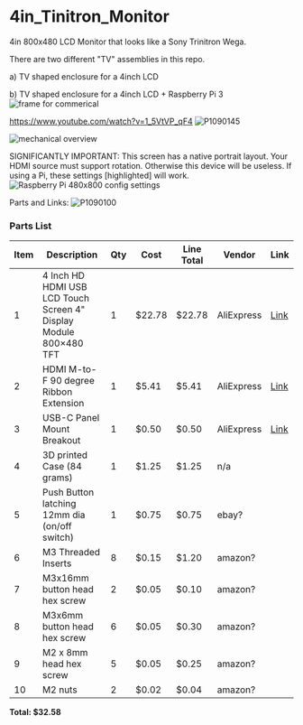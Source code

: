 # 4in_Tinitron_Monitor
4in 800x480 LCD Monitor that looks like a Sony Trinitron Wega.

There are two different "TV" assemblies in this repo. 

a) TV shaped enclosure for a 4inch LCD 

b) TV shaped enclosure for a 4inch LCD + Raspberry Pi 3
![frame for commerical](https://github.com/user-attachments/assets/014ebb51-ab71-4c0a-9666-68c4e290a47c)

https://www.youtube.com/watch?v=1_5VtVP_qF4
![P1090145](https://github.com/retrobuiltRyan/4in_Tinitron_Monitor/assets/68818321/629bee7f-2670-4935-8b99-f43e5b158e72)

![mechanical overview](https://github.com/retrobuiltRyan/4in_Tinitron_Monitor/assets/68818321/26e5e70a-a77e-401c-b5ac-0600a3bd71c7)

SIGNIFICANTLY IMPORTANT: This screen has a native portrait layout. Your HDMI source must support rotation. Otherwise this device will be useless.
If using a Pi, these settings [highlighted] will work.
![Raspberry Pi 480x800 config settings](https://github.com/retrobuiltRyan/4in_Tinitron_Monitor/assets/68818321/b2aaa246-13f5-4883-a272-f8ec101952cb)

Parts and Links:
![P1090100](https://github.com/retrobuiltRyan/4in_Tinitron_Monitor/assets/68818321/24487afa-352a-471f-8bc4-781f476b50c1)

### Parts List

| Item | Description                                                 | Qty | Cost   | Line Total | Vendor     | Link |
|------|-------------------------------------------------------------|-----|--------|------------|------------|------|
| 1    | 4 Inch HD HDMI USB LCD Touch Screen 4" Display Module 800×480 TFT | 1   | $22.78 | $22.78     | AliExpress | [Link](https://www.aliexpress.us/item/3256803352252987.html?spm=a2g0o.order_list.order_list_main.11.1fc91802pAd9En&gatewayAdapt=glo2usa) |
| 2    | HDMI M-to-F 90 degree Ribbon Extension                     | 1   | $5.41  | $5.41      | AliExpress | [Link](https://www.aliexpress.us/item/3256802099720174.html?spm=a2g0o.order_detail.order_detail_item.4.c31af19ctzfSfO&gatewayAdapt=glo2usa) |
| 3    | USB-C Panel Mount Breakout                                 | 1   | $0.50  | $0.50      | AliExpress | [Link](https://www.aliexpress.us/item/3256805810676482.html?spm=a2g0o.order_list.order_list_main.5.1fc91802pAd9En&gatewayAdapt=glo2usa) |
| 4    | 3D printed Case (84 grams)                                  | 1   | $1.25  | $1.25      | n/a        |      |
| 5    | Push Button latching 12mm dia (on/off switch)              | 1   | $0.75  | $0.75      | ebay?      |      |
| 6    | M3 Threaded Inserts                                         | 8   | $0.15  | $1.20      | amazon?    |      |
| 7    | M3x16mm button head hex screw                              | 2   | $0.05  | $0.10      | amazon?    |      |
| 8    | M3x6mm button head hex screw                               | 6   | $0.05  | $0.30      | amazon?    |      |
| 9    | M2 x 8mm head hex screw                                    | 5   | $0.05  | $0.25      | amazon?    |      |
| 10   | M2 nuts                                                     | 2   | $0.02  | $0.04      | amazon?    |      |

**Total: $32.58**

